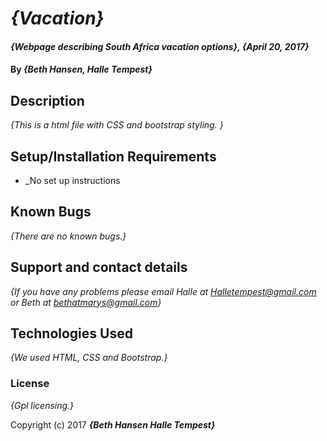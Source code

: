 
# _{Vacation}_

#### _{Webpage describing South Africa vacation options}, {April 20, 2017}_

#### By _**{Beth Hansen, Halle Tempest}**_

## Description

_{This is a html file with CSS and bootstrap styling. }_

## Setup/Installation Requirements

* _No set up instructions



## Known Bugs

_{There are no known bugs.}_

## Support and contact details

_{If you have any problems please email Halle at Halletempest@gmail.com or Beth at bethatmarys@gmail.com}_

## Technologies Used

_{We used HTML, CSS and Bootstrap.}_

### License

*{Gpl licensing.}*

Copyright (c) 2017 **_{Beth Hansen Halle Tempest}_**
